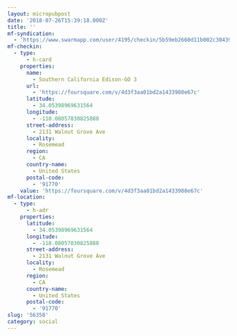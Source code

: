 ```yaml
---
layout: micropubpost
date: '2018-07-26T15:39:18.000Z'
title: ''
mf-syndication:
  - 'https://www.swarmapp.com/user/4195/checkin/5b59eb2660d11b002c30439c'
mf-checkin:
  - type:
      - h-card
    properties:
      name:
        - Southern California Edison-GO 3
      url:
        - 'https://foursquare.com/v/4d3f3aa01bd2a1433988e67c'
      latitude:
        - 34.05398969631564
      longitude:
        - -118.08057830825888
      street-address:
        - 2131 Walnut Grove Ave
      locality:
        - Rosemead
      region:
        - CA
      country-name:
        - United States
      postal-code:
        - '91770'
    value: 'https://foursquare.com/v/4d3f3aa01bd2a1433988e67c'
mf-location:
  - type:
      - h-adr
    properties:
      latitude:
        - 34.05398969631564
      longitude:
        - -118.08057830825888
      street-address:
        - 2131 Walnut Grove Ave
      locality:
        - Rosemead
      region:
        - CA
      country-name:
        - United States
      postal-code:
        - '91770'
slug: '56358'
category: social
---
```

